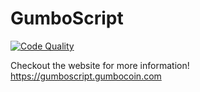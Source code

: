 # GumboScript

[![Code Quality](https://img.shields.io/lgtm/grade/java/g/mee42/GumboScript.svg?logo=lgtm&logoWidth=18)](https://lgtm.com/projects/g/mee42/GumboScript/context:java)

Checkout the website for more information! https://gumboscript.gumbocoin.com
